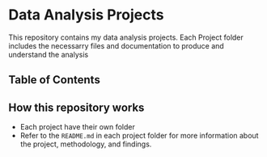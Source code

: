 # Data Analysis Projects

This repository contains my data analysis projects. Each Project folder includes the necessarry files and documentation to produce and understand the analysis

## Table of Contents



## How this repository works

- Each project have their own folder
- Refer to the `README.md` in each project folder for more information about the project, methodology, and findings.